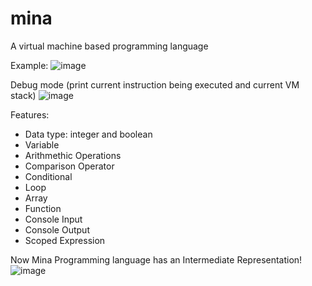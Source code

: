 mina
====

A virtual machine based programming language

Example:
![image](https://github.com/user-attachments/assets/933a0199-5638-45c4-85db-dc27528dd317)

Debug mode (print current instruction being executed and current VM stack)
![image](https://github.com/user-attachments/assets/35e808b9-8128-4515-9f7d-ee75aee1b08e)


Features:
* Data type: integer and boolean
* Variable
* Arithmethic Operations
* Comparison Operator
* Conditional
* Loop
* Array
* Function
* Console Input
* Console Output
* Scoped Expression

Now Mina Programming language has an Intermediate Representation!
![image](https://github.com/user-attachments/assets/2bb52e34-2542-40cb-8ad3-d9989bc41b6f)
